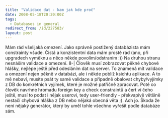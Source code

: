 ```yaml
---
title: "Validace dat - kam jak kde proč"
date: 2008-05-18T20:20:00Z
tags:
  - Databases in general
redirect_from: /id/227583/
layout: post
---
```

Mám rád všelijaká omezení. Jako správně postižený databázista mám constrainty všude. Čistá a konzistentní data mám prostě rád (ano, při upgradech vyměknu a něco někde povolím/odstraním :)) Na druhou stranu nesnáším validace a omezení. 8-| Člověk musí zobrazovat pěkné chybové hlášky, nejlépe ještě před odesláním dat na server. To znamená mít validace a omezení nejen pěkně v databázi, ale i někde poblíž ksichtu aplikace. A to mě nebaví, musíte psát ty samé validace a případně obalovat chyby/vyjímky z DB do konkrétních vyjímek, které je možné patřičně zpracovat. Poté co člověk navrhne hromadu foreign key a check constraintů a čert ví čeho ještě, musí to podat i nějak userovi, tedy user-friendly - překvapivě většině nestačí chybová hláška z DB nebo nějaká obecná věta ;). Ach jo. Škoda že není nějaký generátor, který by uměl tohle všechno vyřešit podle databáze sám.
